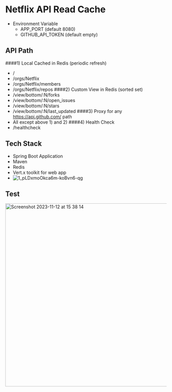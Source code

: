# Netflix API Read Cache
* Environment Variable
  * APP_PORT (default 8080)
  * GITHUB_API_TOKEN (default empty)


## API Path
####1) Local Cached in Redis (periodic refresh)
   * /
   * /orgs/Netflix
   * /orgs/Netflix/members
   * /orgs/Netflix/repos
####2) Custom View in Redis (sorted set)
   * /view/bottom/:N/forks
   * /view/bottom/:N/open_issues
   * /view/bottom/:N/stars
   * /view/bottom/:N/last_updated
####3) Proxy for any https://api.github.com/ path
   * All except above 1) and 2)
####4) Health Check
   * /healthcheck


## Tech Stack
* Spring Boot Application
* Maven
* Redis 
* Vert.x toolkit for web app
 * ![1_pLDxmoOkca6m-koBvn6-qg](https://github.com/mohitmahi/Netflix/assets/37902584/b5740693-653b-4044-9ecd-66c543df3d8a)

## Test
<img width="571" alt="Screenshot 2023-11-12 at 15 38 14" src="https://github.com/mohitmahi/Netflix/assets/37902584/6ac5a524-7238-4004-bc88-c351a46d019f">
